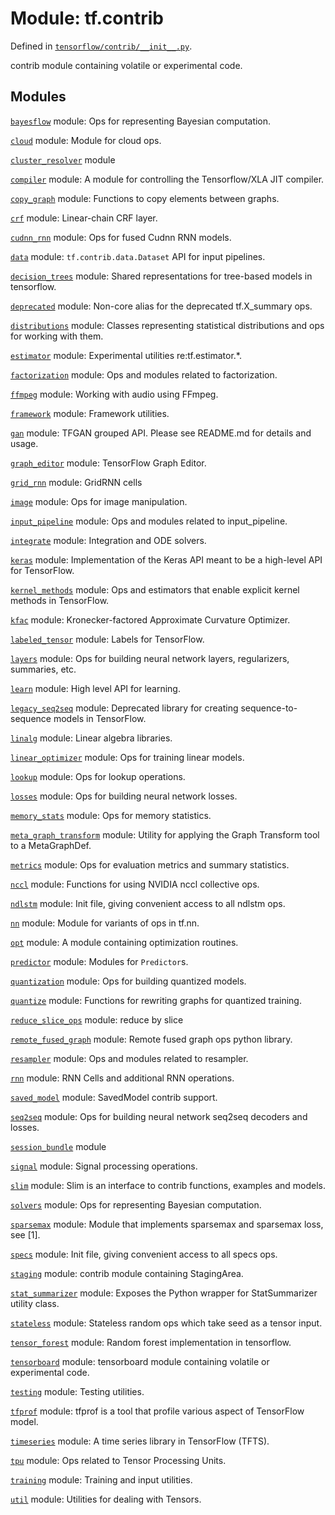 <div itemscope itemtype="http://developers.google.com/ReferenceObject">
<meta itemprop="name" content="tf.contrib" />
</div>

# Module: tf.contrib



Defined in [`tensorflow/contrib/__init__.py`](https://www.tensorflow.org/code/tensorflow/contrib/__init__.py).

contrib module containing volatile or experimental code.

## Modules

[`bayesflow`](../tf/contrib/bayesflow.md) module: Ops for representing Bayesian computation.

[`cloud`](../tf/contrib/cloud.md) module: Module for cloud ops.

[`cluster_resolver`](../tf/contrib/cluster_resolver.md) module

[`compiler`](../tf/contrib/compiler.md) module: A module for controlling the Tensorflow/XLA JIT compiler.

[`copy_graph`](../tf/contrib/copy_graph.md) module: Functions to copy elements between graphs.

[`crf`](../tf/contrib/crf.md) module: Linear-chain CRF layer.

[`cudnn_rnn`](../tf/contrib/cudnn_rnn.md) module: Ops for fused Cudnn RNN models.

[`data`](../tf/contrib/data.md) module: `tf.contrib.data.Dataset` API for input pipelines.

[`decision_trees`](../tf/contrib/decision_trees.md) module: Shared representations for tree-based models in tensorflow.

[`deprecated`](../tf/contrib/deprecated.md) module: Non-core alias for the deprecated tf.X_summary ops.

[`distributions`](../tf/contrib/distributions.md) module: Classes representing statistical distributions and ops for working with them.

[`estimator`](../tf/contrib/estimator.md) module: Experimental utilities re:tf.estimator.*.

[`factorization`](../tf/contrib/factorization.md) module: Ops and modules related to factorization.

[`ffmpeg`](../tf/contrib/ffmpeg.md) module: Working with audio using FFmpeg.

[`framework`](../tf/contrib/framework.md) module: Framework utilities.

[`gan`](../tf/contrib/gan.md) module: TFGAN grouped API. Please see README.md for details and usage.

[`graph_editor`](../tf/contrib/graph_editor.md) module: TensorFlow Graph Editor.

[`grid_rnn`](../tf/contrib/grid_rnn.md) module: GridRNN cells

[`image`](../tf/contrib/image.md) module: Ops for image manipulation.

[`input_pipeline`](../tf/contrib/input_pipeline.md) module: Ops and modules related to input_pipeline.

[`integrate`](../tf/contrib/integrate.md) module: Integration and ODE solvers.

[`keras`](../tf/contrib/keras.md) module: Implementation of the Keras API meant to be a high-level API for TensorFlow.

[`kernel_methods`](../tf/contrib/kernel_methods.md) module: Ops and estimators that enable explicit kernel methods in TensorFlow.

[`kfac`](../tf/contrib/kfac.md) module: Kronecker-factored Approximate Curvature Optimizer.

[`labeled_tensor`](../tf/contrib/labeled_tensor.md) module: Labels for TensorFlow.

[`layers`](../tf/contrib/layers.md) module: Ops for building neural network layers, regularizers, summaries, etc.

[`learn`](../tf/contrib/learn.md) module: High level API for learning.

[`legacy_seq2seq`](../tf/contrib/legacy_seq2seq.md) module: Deprecated library for creating sequence-to-sequence models in TensorFlow.

[`linalg`](../tf/contrib/linalg.md) module: Linear algebra libraries.

[`linear_optimizer`](../tf/contrib/linear_optimizer.md) module: Ops for training linear models.

[`lookup`](../tf/contrib/lookup.md) module: Ops for lookup operations.

[`losses`](../tf/contrib/losses.md) module: Ops for building neural network losses.

[`memory_stats`](../tf/contrib/memory_stats.md) module: Ops for memory statistics.

[`meta_graph_transform`](../tf/contrib/meta_graph_transform.md) module: Utility for applying the Graph Transform tool to a MetaGraphDef.

[`metrics`](../tf/contrib/metrics.md) module: Ops for evaluation metrics and summary statistics.

[`nccl`](../tf/contrib/nccl.md) module: Functions for using NVIDIA nccl collective ops.

[`ndlstm`](../tf/contrib/ndlstm.md) module: Init file, giving convenient access to all ndlstm ops.

[`nn`](../tf/contrib/nn.md) module: Module for variants of ops in tf.nn.

[`opt`](../tf/contrib/opt.md) module: A module containing optimization routines.

[`predictor`](../tf/contrib/predictor.md) module: Modules for `Predictor`s.

[`quantization`](../tf/contrib/quantization.md) module: Ops for building quantized models.

[`quantize`](../tf/contrib/quantize.md) module: Functions for rewriting graphs for quantized training.

[`reduce_slice_ops`](../tf/contrib/reduce_slice_ops.md) module: reduce by slice

[`remote_fused_graph`](../tf/contrib/remote_fused_graph.md) module: Remote fused graph ops python library.

[`resampler`](../tf/contrib/resampler.md) module: Ops and modules related to resampler.

[`rnn`](../tf/contrib/rnn.md) module: RNN Cells and additional RNN operations.

[`saved_model`](../tf/contrib/saved_model.md) module: SavedModel contrib support.

[`seq2seq`](../tf/contrib/seq2seq.md) module: Ops for building neural network seq2seq decoders and losses.

[`session_bundle`](../tf/contrib/session_bundle.md) module

[`signal`](../tf/contrib/signal.md) module: Signal processing operations.

[`slim`](../tf/contrib/slim.md) module: Slim is an interface to contrib functions, examples and models.

[`solvers`](../tf/contrib/solvers.md) module: Ops for representing Bayesian computation.

[`sparsemax`](../tf/contrib/sparsemax.md) module: Module that implements sparsemax and sparsemax loss, see [1].

[`specs`](../tf/contrib/specs.md) module: Init file, giving convenient access to all specs ops.

[`staging`](../tf/contrib/staging.md) module: contrib module containing StagingArea.

[`stat_summarizer`](../tf/contrib/stat_summarizer.md) module: Exposes the Python wrapper for StatSummarizer utility class.

[`stateless`](../tf/contrib/stateless.md) module: Stateless random ops which take seed as a tensor input.

[`tensor_forest`](../tf/contrib/tensor_forest.md) module: Random forest implementation in tensorflow.

[`tensorboard`](../tf/contrib/tensorboard.md) module: tensorboard module containing volatile or experimental code.

[`testing`](../tf/contrib/testing.md) module: Testing utilities.

[`tfprof`](../tf/contrib/tfprof.md) module: tfprof is a tool that profile various aspect of TensorFlow model.

[`timeseries`](../tf/contrib/timeseries.md) module: A time series library in TensorFlow (TFTS).

[`tpu`](../tf/contrib/tpu.md) module: Ops related to Tensor Processing Units.

[`training`](../tf/contrib/training.md) module: Training and input utilities.

[`util`](../tf/contrib/util.md) module: Utilities for dealing with Tensors.

